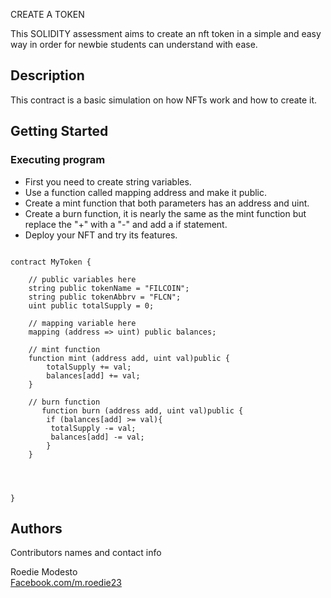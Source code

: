 CREATE A TOKEN

This SOLIDITY assessment aims to create an nft token in a simple and easy way in order for newbie students can understand with ease.

## Description

This contract is a basic simulation on how NFTs work and how to create it.

## Getting Started


### Executing program

- First you need to create string variables.
- Use a function called mapping address and make it public.
- Create a mint function that both parameters has an address and uint.
- Create a burn function, it is nearly the same as the mint function but replace the "+" with a "-" and add a if statement.
- Deploy your NFT and try its features.
```

contract MyToken {

    // public variables here
    string public tokenName = "FILCOIN";
    string public tokenAbbrv = "FLCN";
    uint public totalSupply = 0;

    // mapping variable here
    mapping (address => uint) public balances;

    // mint function
    function mint (address add, uint val)public {
        totalSupply += val;
        balances[add] += val;
    }

    // burn function
       function burn (address add, uint val)public {
        if (balances[add] >= val){
         totalSupply -= val;
         balances[add] -= val;
        }
    }




}
```

## Authors

Contributors names and contact info

Roedie Modesto  
[Facebook.com/m.roedie23](https://facebook.com/m.roedie23)


